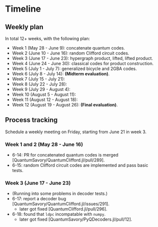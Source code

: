 # Timeline

## Weekly plan

<!--
Codes:
- Hypergraph product, lifted, lifted product, and generalized bicycle.
- Classical codes.
Decoder:
- Iterative decoders, better performance.
- OSD.
-->

In total 12+ weeks, with the following plan:

- Week 1 (May 28 - June 9): concatenate quantum codes.
- Week 2 (June 10 - June 16): random Clifford circuit codes.
- Week 3 (June 17 - June 23): hypergraph product, lifted, lifted product.
- Week 4 (June 24 - June 30): classical codes for product construction.
- Week 5 (July 1 - July 7): generalized bicycle and 2GBA codes.
- Week 6 (July 8 - July 14): **(Midterm evaluation)**.
- Week 7 (July 15 - July 21):
- Week 8 (July 22 - July 28):
- Week 9 (July 29 - August 4):
- Week 10 (August 5 - August 11):
- Week 11 (August 12 - August 18):
- Week 12 (August 19 - August 26): **(Final evaluation)**.

## Process tracking

Schedule a weekly meeting on Friday, starting from June 21 in week 3.

### Week 1 and 2 (May 28 - June 16)

- 6-14: PR for concatenated quantum codes is merged [QuantumSavory/QuantumClifford.jl/pull/289].
- 6-15: random Clifford circuit codes are implemented and pass basic tests.

### Week 3 (June 17 - June 23)

- (Running into some problems in decoder tests.)
- 6-17: report a decoder bug [QuantumSavory/QuantumClifford.jl/issues/291].
    - later got fixed [QuantumClifford.jl/pull/296].
- 6-18: found that `ldpc` incompatable with `numpy`.
    - later got fixed [QuantumSavory/PyQDecoders.jl/pull/12].
